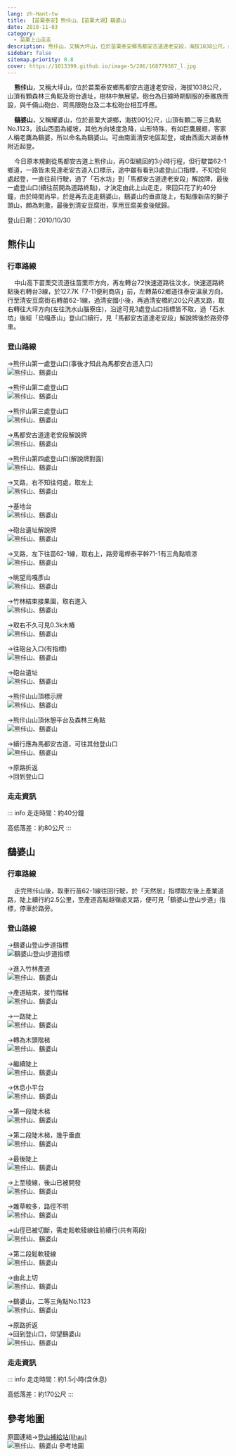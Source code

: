 ```yaml
---
lang: zh-Hant-tw
title: 【苗栗泰安】熊佧山、【苗栗大湖】鷂婆山
date: 2010-11-03
category: 
  - 苗栗上山走走
description: 熊佧山，又稱大坪山，位於苗栗泰安鄉馬都安古道達老安段，海拔1038公尺，山頂有顆森林三角點及砲台遺址，樹林中無展望。砲台為日據時期馴服的泰雅族而設，與千倆山砲台、司馬限砲台及二本松砲台相互呼應。 鷂婆山，又稱耀婆山，位於苗栗大湖鄉，海拔901公尺，山頂有顆二等三角點No.1123，該山西面為緩坡，其他方向坡度急降，山形特殊，有如巨鷹展翅，客家人稱老鷹為鷂婆，所以命名為鷂婆山。可由南面清安地區起登，或由西面大湖香林附近起登。
sidebar: false
sitemap.priority: 0.8
cover: https://1013399.github.io/image-5/286/168779387_l.jpg
---
```


    **熊佧山**，又稱大坪山，位於苗栗泰安鄉馬都安古道達老安段，海拔1038公尺，山頂有顆森林三角點及砲台遺址，樹林中無展望。砲台為日據時期馴服的泰雅族而設，與千倆山砲台、司馬限砲台及二本松砲台相互呼應。  

    **鷂婆山**，又稱耀婆山，位於苗栗大湖鄉，海拔901公尺，山頂有顆二等三角點No.1123，該山西面為緩坡，其他方向坡度急降，山形特殊，有如巨鷹展翅，客家人稱老鷹為鷂婆，所以命名為鷂婆山。可由南面清安地區起登，或由西面大湖香林附近起登。  

<!-- more -->

    今日原本規劃從馬都安古道上熊佧山，再O型繞回的3小時行程，但行駛苗62-1鄉道，一路皆未見達老安古道入口標示，途中雖有看到3處登山口指標，不知從何處起登，一直往前行駛，過了「石水坊」到「馬都安古道達老安段」解說牌，最後一處登山口(續往前開為道路終點)，才決定由此上山走走，來回只花了約40分鐘，由於時間尚早，於是再去走走鷂婆山，鷂婆山的垂直陡上，有點像新店的獅子頭山，頗為刺激，最後到清安豆腐街，享用豆腐美食後賦歸。

登山日期：2010/10/30

## 熊佧山

### 行車路線
    中山高下苗栗交流道往苗栗市方向，再左轉台72快速道路往汶水，快速道路終點後右轉台3線，於127.7K「7-11便利商店」前，左轉苗62鄉道往泰安溫泉方向，行至清安豆腐街右轉苗62-1線，過清安國小後，再過清安橋約20公尺遇叉路，取右轉往大坪方向(左往洗水山腦寮庄)，沿途可見3處登山口指標皆不取，過「石水坊」後經「烏嘎彥山」登山口續行，見「馬都安古道達老安段」解說牌後於路旁停車。

### 登山路線  
→熊佧山第一處登山口(事後才知此為馬都安古道入口)  
![熊佧山、鷂婆山](https://1013399.github.io/image-5/286/168779424_l.jpg)

→熊佧山第二處登山口  
![熊佧山、鷂婆山](https://1013399.github.io/image-5/286/168779420_l.jpg)

→熊佧山第三處登山口  
![熊佧山、鷂婆山](https://1013399.github.io/image-5/286/168779419_l.jpg)

→馬都安古道達老安段解說牌  
![熊佧山、鷂婆山](https://1013399.github.io/image-5/286/168779376_l.jpg)

→熊佧山第四處登山口(解說牌對面)  
![熊佧山、鷂婆山](https://1013399.github.io/image-5/286/168779377_l.jpg)

→叉路，右不知往何處，取左上  
![熊佧山、鷂婆山](https://1013399.github.io/image-5/286/168779379_l.jpg)

→基地台  
![熊佧山、鷂婆山](https://1013399.github.io/image-5/286/168779382_l.jpg)

→砲台遺址解說牌  
![熊佧山、鷂婆山](https://1013399.github.io/image-5/286/168779384_l.jpg)

→叉路，左下往苗62-1線，取右上，路旁電桿泰平幹71-1有三角點噴漆  
![熊佧山、鷂婆山](https://1013399.github.io/image-5/286/168779385_l.jpg)

→眺望烏嘎彥山  
![熊佧山、鷂婆山](https://1013399.github.io/image-5/286/168779387_l.jpg)

→竹林結束接果園，取右進入  
![熊佧山、鷂婆山](https://1013399.github.io/image-5/286/168779390_l.jpg)

→取右不久可見0.3k木樁  
![熊佧山、鷂婆山](https://1013399.github.io/image-5/286/168779396_l.jpg)

→往砲台入口(有指標)  
![熊佧山、鷂婆山](https://1013399.github.io/image-5/286/168779403_l.jpg)

→砲台遺址  
![熊佧山、鷂婆山](https://1013399.github.io/image-5/286/168779418_l.jpg)

→熊佧山山頂標示牌  
![熊佧山、鷂婆山](https://1013399.github.io/image-5/286/168779415_l.jpg)

→熊佧山山頂休憩平台及森林三角點  
![熊佧山、鷂婆山](https://1013399.github.io/image-5/286/168779408_l.jpg)

→續行應為馬都安古道，可往其他登山口  
![熊佧山、鷂婆山](https://1013399.github.io/image-5/286/168779417_l.jpg)  

→原路折返  
→回到登山口

### 走走資訊
::: info
走走時間：約40分鐘

高低落差：約80公尺
:::

## 鷂婆山

### 行車路線
    走完熊佧山後，取車行苗62-1線往回行駛，於「天然居」指標取左後上產業道路，陡上續行約2.5公里，至產道高點越嶺處叉路，便可見「鷂婆山登山步道」指標，停車於路旁。

### 登山路線
→鷂婆山登山步道指標  
![鷂婆山登山步道指標](https://1013399.github.io/image-5/286/168779425_l.jpg)

→進入竹林產道  
![熊佧山、鷂婆山](https://1013399.github.io/image-5/286/168779428_l.jpg)

→產道結束，接竹階梯  
![熊佧山、鷂婆山](https://1013399.github.io/image-5/286/168779429_l.jpg)

→一路陡上  
![熊佧山、鷂婆山](https://1013399.github.io/image-5/286/168779432_l.jpg)

→轉為木頭階梯  
![熊佧山、鷂婆山](https://1013399.github.io/image-5/286/168779445_l.jpg)

→繼續陡上  
![熊佧山、鷂婆山](https://1013399.github.io/image-5/286/168779454_l.jpg)

→休息小平台  
![熊佧山、鷂婆山](https://1013399.github.io/image-5/286/168779464_l.jpg)

→第一段陡木梯  
![熊佧山、鷂婆山](https://1013399.github.io/image-5/286/168779471_l.jpg)

→第二段陡木梯，幾乎垂直  
![熊佧山、鷂婆山](https://1013399.github.io/image-5/286/168779480_l.jpg)

→最後陡上  
![熊佧山、鷂婆山](https://1013399.github.io/image-5/286/168779481_l.jpg)

→上至稜線，後山已被開發  
![熊佧山、鷂婆山](https://1013399.github.io/image-5/286/168779482_l.jpg)

→雜草較多，路徑不明  
![熊佧山、鷂婆山](https://1013399.github.io/image-5/286/168779485_l.jpg)

→山徑已被切斷，需走鬆軟稜線往前續行(共有兩段)  
![熊佧山、鷂婆山](https://1013399.github.io/image-5/286/168779488_l.jpg)

→第二段鬆軟稜線  
![熊佧山、鷂婆山](https://1013399.github.io/image-5/286/168779490_l.jpg)

→由此上切  
![熊佧山、鷂婆山](https://1013399.github.io/image-5/286/168779493_l.jpg)

→鷂婆山，二等三角點No.1123  
![熊佧山、鷂婆山](https://1013399.github.io/image-5/286/168779491_l.jpg)

→原路折返  
→回到登山口，仰望鷂婆山  
![熊佧山、鷂婆山](https://1013399.github.io/image-5/286/168779494_l.jpg)

### 走走資訊
::: info
走走時間：約1.5小時(含休息)

高低落差：約170公尺
:::

## 參考地圖
原圖連結→[登山補給站(lihau)](http://www.keepon.com.tw/ActiveSite/Article/One.asp?ArticleID=22613)  
![熊佧山、鷂婆山 參考地圖](https://1013399.github.io/image-5/286/168779583_l.jpg)